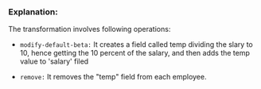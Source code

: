 ### Explanation: 

The transformation involves following operations:

* `modify-default-beta:` It creates a field called temp dividing the slary to 10, hence getting the 10 percent of the salary, and then adds the temp value to 'salary' filed

* `remove:` It removes the "temp" field from each employee.
